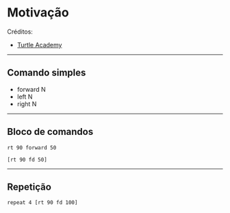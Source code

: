 
# Motivação

Créditos:
+ [Turtle Academy](https://turtleacademy.com)

---

## Comando simples

- forward N
- left N
- right N


---

## Bloco de comandos

	rt 90 forward 50
 
	[rt 90 fd 50]
---

## Repetição

	repeat 4 [rt 90 fd 100]


